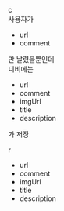 c  
사용자가
- url
- comment

만 날렸을뿐인데  
디비에는
- url
- comment
- imgUrl
- title
- description

가 저장


r  
- url
- comment
- imgUrl
- title
- description